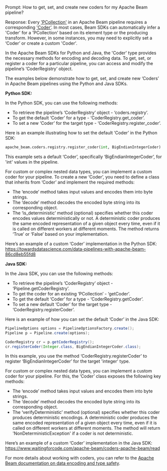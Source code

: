 Prompt:
How to get, set, and create new coders for my Apache Beam pipeline?

Response:
Every ['PCollection'](https://beam.apache.org/documentation/basics/#pcollection) in an Apache Beam pipeline requires a corresponding ['Coder’](https://beam.apache.org/documentation/programming-guide/#specifying-coders). In most cases, Beam SDKs can automatically infer a 'Coder' for a 'PCollection' based on its element type or the producing transform. However, in some instances, you may need to explicitly set a ‘Coder’ or create a custom 'Coder'.

In the Apache Beam SDKs for Python and Java, the 'Coder' type provides the necessary methods for encoding and decoding data. To get, set, or register a coder for a particular pipeline, you can access and modify the pipeline’s ‘CoderRegistry’ object.

The examples below demonstrate how to get, set, and create new ‘Coders’ in Apache Beam pipelines using the Python and Java SDKs.

**Python SDK:**

In the Python SDK, you can use the following methods:
* To retrieve the pipeline’s ‘CoderRegistry’ object - ‘coders.registry’.
* To get the default ‘Coder’ for a type - ‘CoderRegistry.get_coder’.
* To set a new ‘Coder’ for the target type - ‘CoderRegistry.register_coder’.

Here is an example illustrating how to set the default ‘Coder’ in the Python SDK:

```python
apache_beam.coders.registry.register_coder(int, BigEndianIntegerCoder)
```

This example sets a default ‘Coder’, specifically ‘BigEndianIntegerCoder’, for 'int' values in the pipeline.

For custom or complex nested data types, you can implement a custom coder for your pipeline. To create a new ‘Coder’, you need to define a class that inherits from ‘Coder’ and implement the required methods:
* The ‘encode’ method takes input values and encodes them into byte strings.
* The ‘decode’ method decodes the encoded byte string into its corresponding object.
* The ‘is_deterministic’ method (optional) specifies whether this coder encodes values deterministically or not. A deterministic coder produces the same encoded representation of a given object every time, even if it is called on different workers at different moments. The method returns ‘True’ or ‘False’ based on your implementation.

Here’s an example of a custom ‘Coder’ implementation in the Python SDK:
https://towardsdatascience.com/data-pipelines-with-apache-beam-86cd8eb55fd8

**Java SDK:**

In the Java SDK, you can use the following methods:
* To retrieve the pipeline’s ‘CoderRegistry’ object - ‘Pipeline.getCoderRegistry’.
* To get the coder for an existing ‘PCollection’ - ‘getCoder’.
* To get the default ‘Coder’ for a type - ‘CoderRegistry.getCoder’.
* To set a new default ‘Coder’ for the target type - ‘CoderRegistry.registerCoder’.

Here is an example of how you can set the default ‘Coder’ in the Java SDK:

```java
PipelineOptions options = PipelineOptionsFactory.create();
Pipeline p = Pipeline.create(options);

CoderRegistry cr = p.getCoderRegistry();
cr.registerCoder(Integer.class, BigEndianIntegerCoder.class);
```
In this example, you use the method ‘CoderRegistry.registerCoder’ to register ‘BigEndianIntegerCoder’ for the target 'integer' type.

For custom or complex nested data types, you can implement a custom coder for your pipeline. For this, the ‘Coder’ class exposes the following key methods:
* The ‘encode’ method takes input values and encodes them into byte strings.
* The ‘decode’ method decodes the encoded byte string into its corresponding object.
* The ‘verifyDeterministic’ method (optional) specifies whether this coder produces deterministic encodings. A deterministic coder produces the same encoded representation of a given object every time, even if it is called on different workers at different moments. The method will return 'NonDeterministicException' if a coder is not deterministic.

Here’s an example of a custom ‘Coder’ implementation in the Java SDK:
https://www.waitingforcode.com/apache-beam/coders-apache-beam/read

For more details about working with coders, you can refer to the [Apache Beam documentation on data encoding and type safety](https://beam.apache.org/documentation/programming-guide/#data-encoding-and-type-safety).
